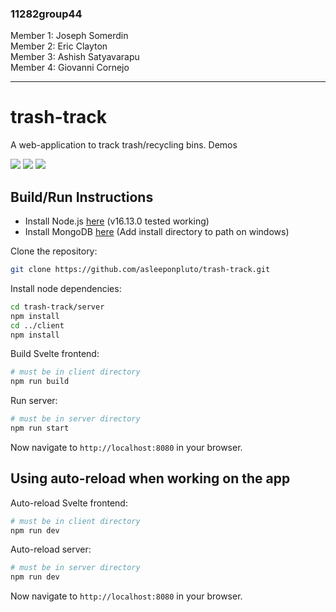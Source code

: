 ### 11282group44

Member 1: Joseph Somerdin
\
Member 2: Eric Clayton
\
Member 3: Ashish Satyavarapu
\
Member 4: Giovanni Cornejo

---

# trash-track

A web-application to track trash/recycling bins.
Demos

![](https://github.com/eric-clayton/trash-track/tree/master/Demos/Demo1.gif)
![](https://github.com/eric-clayton/trash-track/tree/master/Demos/Demo2.gif)
![](https://github.com/eric-clayton/trash-track/tree/master/Demos/Demo3.gif)

## Build/Run Instructions

- Install Node.js [here](https://nodejs.org/en/) (v16.13.0 tested working)
- Install MongoDB [here](https://www.mongodb.com/try/download/community) (Add install directory to path on windows)

Clone the repository:

```bash
git clone https://github.com/asleeponpluto/trash-track.git
```

Install node dependencies:

```bash
cd trash-track/server
npm install
cd ../client
npm install
```

Build Svelte frontend:
```bash
# must be in client directory
npm run build
```

Run server:
```bash
# must be in server directory
npm run start
```

Now navigate to `http://localhost:8080` in your browser.

## Using auto-reload when working on the app

Auto-reload Svelte frontend:
```bash
# must be in client directory
npm run dev
```

Auto-reload server:
```bash
# must be in server directory
npm run dev
```

Now navigate to `http://localhost:8080` in your browser.
